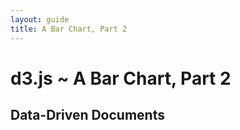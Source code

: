 ```yaml
---
layout: guide
title: A Bar Chart, Part 2
---
```


# d3.js ~ A Bar Chart, Part 2

## Data-Driven Documents

<style type="text/css">

.chart {
  margin-left: 42px;
  font: 10px sans-serif;
}

.chart rect {
  fill: steelblue;
  stroke: white;
}

.chart text.bar {
  fill: white;
}

</style>

<script type="text/javascript">

var n = 33,
    w = 20,
    h = 80,
    data = d3.range(n).map(next);

var x = d3.scale.linear()
    .range([0, w]);

var y = d3.scale.linear()
    .domain([0, 100])
    .rangeRound([0, h]);

var chart = d3.select(".content")
  .append("svg:svg")
    .attr("class", "chart")
    .attr("width", w * n - 1)
    .attr("height", h);

chart.selectAll("rect")
    .data(data)
  .enter("svg:rect")
    .attr("x", function(d, i) { return x(i) - .5; })
    .attr("y", function(d) { return h - y(d.value) - .5; })
    .attr("width", w)
    .attr("height", function(d) { return y(d.value); });

chart.append("svg:line")
    .attr("x1", 0)
    .attr("x2", w * n)
    .attr("y1", h - .5)
    .attr("y2", h - .5)
    .attr("stroke", "#000");

function next() {
  var i = next.time || 0,
      v = next.value || 50;
  return {
    time: next.time = i + 1,
    value: next.value = Math.max(10, Math.min(90, v + 10 * (Math.random() - .5)))
  };
}

</script>

<script type="text/javascript">

var chart1 = d3.select(".content")
  .append("svg:svg")
    .attr("class", "chart")
    .attr("width", w * n - 1)
    .attr("height", h);

var g1 = chart1.append("svg:g");

chart1.append("svg:line")
    .attr("x1", 0)
    .attr("x2", w * n)
    .attr("y1", h - .5)
    .attr("y2", h - .5)
    .attr("stroke", "#000");

redraw1();

function redraw1() {

  var rect = g1.selectAll("rect")
      .data(data);

  rect.enter("svg:rect")
      .attr("x", function(d, i) { return x(i) - .5; })
      .attr("y", function(d) { return h - y(d.value) - .5; })
      .attr("width", w)
      .attr("height", function(d) { return y(d.value); });

  rect.transition()
      .duration(1000)
      .attr("y", function(d) { return h - y(d.value) - .5; })
      .attr("height", function(d) { return y(d.value); });

  rect.exit()
      .remove();

}

</script>

<script type="text/javascript">

var chart2 = d3.select(".content")
  .append("svg:svg")
    .attr("class", "chart")
    .attr("width", w * n - 1)
    .attr("height", h);

var g2 = chart2.append("svg:g");

chart2.append("svg:line")
    .attr("x1", 0)
    .attr("x2", w * n)
    .attr("y1", h - .5)
    .attr("y2", h - .5)
    .attr("stroke", "#000");

redraw2();

function redraw2() {

  var rect = g2.selectAll("rect")
      .data(data, {
        nodeKey: function(n) { return n.getAttribute("key"); },
        dataKey: function(d) { return d.time; }
      });

  rect.enter("svg:rect")
      .attr("key", function(d) { return d.time; })
      .attr("x", function(d, i) { return x(i + 1) - .5; })
      .attr("y", function(d) { return h - y(d.value) - .5; })
      .attr("width", w)
      .attr("height", function(d) { return y(d.value); })
    .transition()
      .duration(1000)
      .attr("x", function(d, i) { return x(i) - .5; });

  rect.transition()
      .duration(1000)
      .attr("x", function(d, i) { return x(i) - .5; })
      .attr("y", function(d) { return h - y(d.value) - .5; })
      .attr("height", function(d) { return y(d.value); });

  rect.exit().transition()
      .duration(1000)
      .attr("x", function(d, i) { return x(i - 1) - .5; })
      .remove();

}

</script>

<script type="text/javascript">

var chart3 = d3.select(".content")
  .append("svg:svg")
    .attr("class", "chart")
    .attr("width", w * n - 1)
    .attr("height", h);

var g3 = chart3.append("svg:g");

chart3.append("svg:line")
    .attr("x1", 0)
    .attr("x2", w * n)
    .attr("y1", h - .5)
    .attr("y2", h - .5)
    .attr("stroke", "#000");

redraw3();

function redraw3() {

  var rect = g3.selectAll("rect")
      .data(data, {
        nodeKey: function(n) { return n.getAttribute("key"); },
        dataKey: function(d) { return d.time; }
      });

  rect.enter("svg:rect")
      .attr("opacity", 1e-6)
      .attr("key", function(d) { return d.time; })
      .attr("x", function(d, i) { return x(i) - 5.5; })
      .attr("y", function(d) { return h - y(d.value) - 5.5; })
      .attr("width", w + 10)
      .attr("height", function(d) { return y(d.value) + 10; })
      .style("fill", "green")
    .transition()
      .duration(1000)
      .attr("opacity", 1)
      .attr("x", function(d, i) { return x(i) - .5; })
      .attr("y", function(d) { return h - y(d.value) - .5; })
      .attr("width", w)
      .attr("height", function(d) { return y(d.value); })
      .style("fill", "steelblue");

  rect.transition()
      .duration(1000)
      .attr("opacity", 1)
      .attr("x", function(d, i) { return x(i) - .5; })
      .attr("y", function(d) { return h - y(d.value) - .5; })
      .attr("width", w)
      .attr("height", function(d) { return y(d.value); })
      .style("fill", "steelblue");

  rect.exit().transition()
      .duration(1000)
      .attr("opacity", 1e-6)
      .attr("x", function(d, i) { return x(i) - 5.5; })
      .attr("y", function(d) { return h - y(d.value) - 5.5; })
      .attr("width", w + 10)
      .attr("height", function(d) { return y(d.value) + 10; })
      .style("fill", "brown")
      .remove();

}

</script>

<script type="text/javascript">

setInterval(function() {
  data.shift();
  data.push(next());
  redraw1();
  redraw2();
  redraw3();
}, 1500);

</script>
